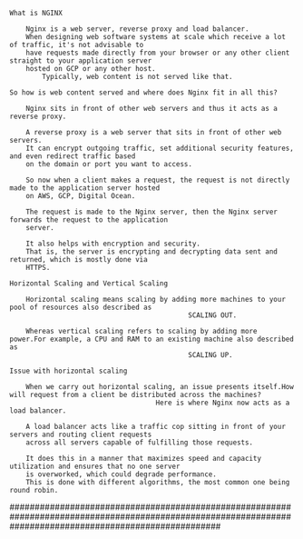 






    What is NGINX

        Nginx is a web server, reverse proxy and load balancer.
        When designing web software systems at scale which receive a lot of traffic, it's not advisable to
        have requests made directly from your browser or any other client straight to your application server
        hosted on GCP or any other host.    
            Typically, web content is not served like that.

    So how is web content served and where does Nginx fit in all this?

        Nginx sits in front of other web servers and thus it acts as a reverse proxy.
        
        A reverse proxy is a web server that sits in front of other web servers.
        It can encrypt outgoing traffic, set additional security features, and even redirect traffic based
        on the domain or port you want to access.

        So now when a client makes a request, the request is not directly made to the application server hosted
        on AWS, GCP, Digital Ocean.

        The request is made to the Nginx server, then the Nginx server forwards the request to the application
        server.

        It also helps with encryption and security.
        That is, the server is encrypting and decrypting data sent and returned, which is mostly done via
        HTTPS.

    Horizontal Scaling and Vertical Scaling

        Horizontal scaling means scaling by adding more machines to your pool of resources also described as
                                                SCALING OUT.
                                            
        Whereas vertical scaling refers to scaling by adding more power.For example, a CPU and RAM to an existing machine also described as 
                                                SCALING UP.
    
    Issue with horizontal scaling 

        When we carry out horizontal scaling, an issue presents itself.How will request from a client be distributed across the machines?
                                        Here is where Nginx now acts as a load balancer.

        A load balancer acts like a traffic cop sitting in front of your servers and routing client requests
        across all servers capable of fulfilling those requests.

        It does this in a manner that maximizes speed and capacity utilization and ensures that no one server
        is overworked, which could degrade performance.
        This is done with different algorithms, the most common one being round robin.

########################################################################################################################################################## 
    